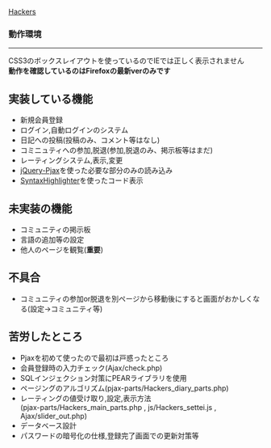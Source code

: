 [Hackers](http://penguin.zombie.jp/Hackers_top.php)  
### 動作環境
***
CSS3のボックスレイアウトを使っているのでIEでは正しく表示されません  
**動作を確認しているのはFirefoxの最新verのみです**

## 実装している機能
* 新規会員登録
* ログイン,自動ログインのシステム
* 日記への投稿(投稿のみ、コメント等はなし)
* コミニュティへの参加,脱退(参加,脱退のみ、掲示板等はまだ)
* レーティングシステム,表示,変更
* [jQuery-Pjax](https://github.com/defunkt/jquery-pjax)を使った必要な部分のみの読み込み
* [SyntaxHighlighter](http://alexgorbatchev.com/SyntaxHighlighter/)を使ったコード表示

## 未実装の機能
* コミュニティの掲示板
* 言語の追加等の設定
* 他人のページを観覧(**重要**)

## 不具合
* コミュニティの参加or脱退を別ページから移動後にすると画面がおかしくなる(設定→コミュニティ等)

## 苦労したところ
* Pjaxを初めて使ったので最初は戸惑ったところ
* 会員登録時の入力チェック(Ajax/check.php)
* SQLインジェクション対策にPEARライブラリを使用
* ページングのアルゴリズム(pjax-parts/Hackers_diary_parts.php)
* レーティングの値受け取り,設定,表示方法  
(pjax-parts/Hackers_main_parts.php , js/Hackers_settei.js , Ajax/slider_out.php)
* データベース設計
* パスワードの暗号化の仕様,登録完了画面での更新対策等